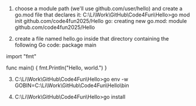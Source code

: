 1. choose a module path (we'll use github.com/user/hello) and create a go.mod file that declares it:
C:\Li\Work\GitHub\Code4Fun\Hello>go mod init github.com/code4fun2025/Hello
go: creating new go.mod: module github.com/code4fun2025/Hello

2. create a file named hello.go inside that directory containing the following Go code:
package main

import "fmt"

func main() {
	fmt.Println("Hello, world.")
}

3. C:\Li\Work\GitHub\Code4Fun\Hello>go env -w GOBIN=C:\Li\Work\GitHub\Code4Fun\Hello\bin

4. C:\Li\Work\GitHub\Code4Fun\Hello>go install